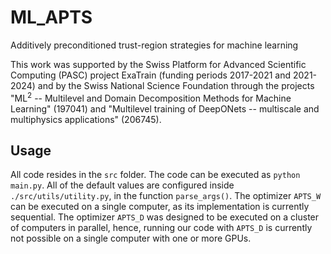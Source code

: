 # ML_APTS
Additively preconditioned trust-region strategies for machine learning

This work was supported by the Swiss Platform for Advanced Scientific Computing (PASC) project ExaTrain (funding periods 2017-2021 and 2021-2024) and by the Swiss National Science Foundation through the projects "ML<sup>2</sup> -- Multilevel and Domain Decomposition Methods for Machine Learning" (197041) and "Multilevel training of DeepONets -- multiscale and multiphysics applications" (206745). 

## Usage
All code resides in the `src` folder. The code can be executed as `python main.py`. All of the default values are configured inside `./src/utils/utility.py`, in the function `parse_args()`.
The optimizer `APTS_W` can be executed on a single computer, as its implementation is currently sequential. The optimizer `APTS_D` was designed to be executed on a cluster of computers in parallel, hence, running our code with `APTS_D` is currently not possible on a single computer with one or more GPUs.
